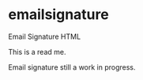 # emailsignature
Email Signature HTML


This is a read me.

Email signature still a work in progress.
